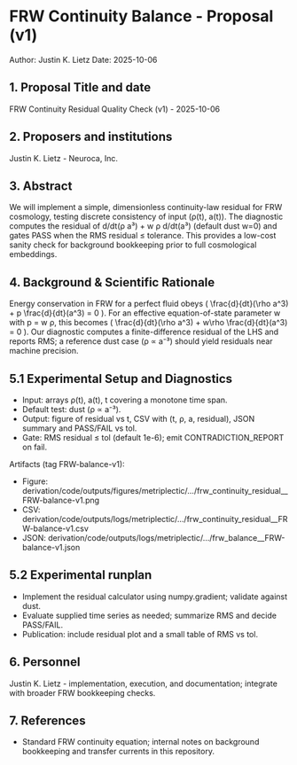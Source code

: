 # FRW Continuity Balance - Proposal (v1)

Author: Justin K. Lietz
Date: 2025-10-06

## 1. Proposal Title and date

FRW Continuity Residual Quality Check (v1) - 2025-10-06

## 2. Proposers and institutions

Justin K. Lietz - Neuroca, Inc.

## 3. Abstract

We will implement a simple, dimensionless continuity-law residual for FRW cosmology, testing discrete consistency of input (ρ(t), a(t)). The diagnostic computes the residual of d/dt(ρ a³) + w ρ d/dt(a³) (default dust w=0) and gates PASS when the RMS residual ≤ tolerance. This provides a low-cost sanity check for background bookkeeping prior to full cosmological embeddings.

## 4. Background & Scientific Rationale

Energy conservation in FRW for a perfect fluid obeys \( \frac{d}{dt}(\rho a^3) + p \frac{d}{dt}(a^3) = 0 \). For an effective equation-of-state parameter w with p = w ρ, this becomes \( \frac{d}{dt}(\rho a^3) + w\rho \frac{d}{dt}(a^3) = 0 \). Our diagnostic computes a finite-difference residual of the LHS and reports RMS; a reference dust case (ρ ∝ a⁻³) should yield residuals near machine precision.

## 5.1 Experimental Setup and Diagnostics

- Input: arrays ρ(t), a(t), t covering a monotone time span.
- Default test: dust (ρ ∝ a⁻³).
- Output: figure of residual vs t, CSV with (t, ρ, a, residual), JSON summary and PASS/FAIL vs tol.
- Gate: RMS residual ≤ tol (default 1e-6); emit CONTRADICTION_REPORT on fail.

Artifacts (tag FRW-balance-v1):

- Figure: derivation/code/outputs/figures/metriplectic/.../frw_continuity_residual__FRW-balance-v1.png
- CSV: derivation/code/outputs/logs/metriplectic/.../frw_continuity_residual__FRW-balance-v1.csv
- JSON: derivation/code/outputs/logs/metriplectic/.../frw_balance__FRW-balance-v1.json

## 5.2 Experimental runplan

- Implement the residual calculator using numpy.gradient; validate against dust.
- Evaluate supplied time series as needed; summarize RMS and decide PASS/FAIL.
- Publication: include residual plot and a small table of RMS vs tol.

## 6. Personnel

Justin K. Lietz - implementation, execution, and documentation; integrate with broader FRW bookkeeping checks.

## 7. References

- Standard FRW continuity equation; internal notes on background bookkeeping and transfer currents in this repository.
